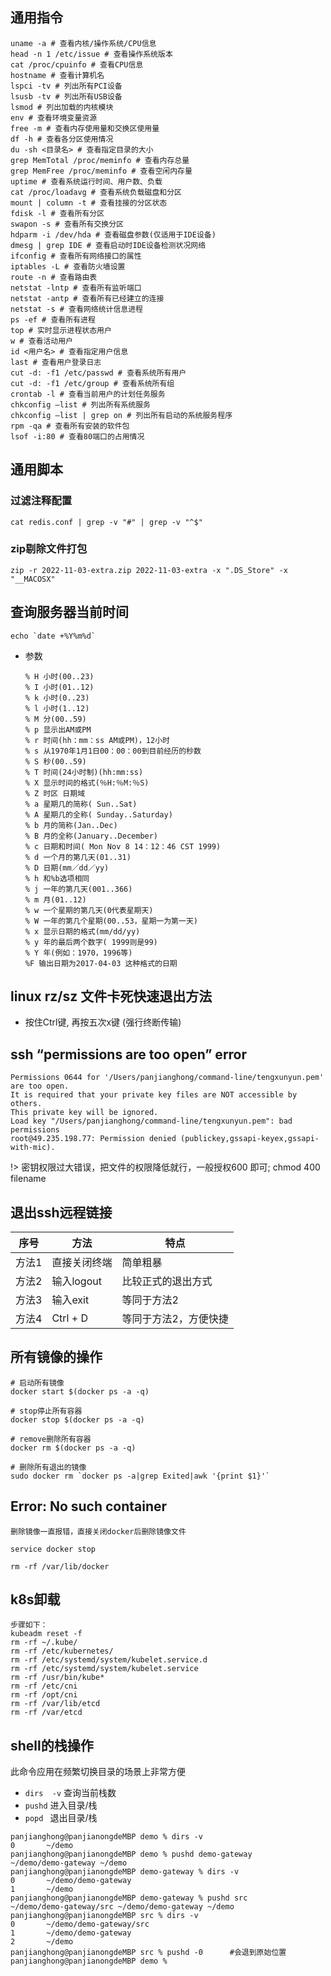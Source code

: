 ## 通用指令

```shell
uname -a # 查看内核/操作系统/CPU信息 
head -n 1 /etc/issue # 查看操作系统版本 
cat /proc/cpuinfo # 查看CPU信息 
hostname # 查看计算机名 
lspci -tv # 列出所有PCI设备 
lsusb -tv # 列出所有USB设备 
lsmod # 列出加载的内核模块 
env # 查看环境变量资源 
free -m # 查看内存使用量和交换区使用量 
df -h # 查看各分区使用情况 
du -sh <目录名> # 查看指定目录的大小 
grep MemTotal /proc/meminfo # 查看内存总量 
grep MemFree /proc/meminfo # 查看空闲内存量 
uptime # 查看系统运行时间、用户数、负载 
cat /proc/loadavg # 查看系统负载磁盘和分区 
mount | column -t # 查看挂接的分区状态 
fdisk -l # 查看所有分区 
swapon -s # 查看所有交换分区 
hdparm -i /dev/hda # 查看磁盘参数(仅适用于IDE设备) 
dmesg | grep IDE # 查看启动时IDE设备检测状况网络 
ifconfig # 查看所有网络接口的属性 
iptables -L # 查看防火墙设置 
route -n # 查看路由表 
netstat -lntp # 查看所有监听端口 
netstat -antp # 查看所有已经建立的连接 
netstat -s # 查看网络统计信息进程 
ps -ef # 查看所有进程 
top # 实时显示进程状态用户 
w # 查看活动用户 
id <用户名> # 查看指定用户信息 
last # 查看用户登录日志 
cut -d: -f1 /etc/passwd # 查看系统所有用户 
cut -d: -f1 /etc/group # 查看系统所有组 
crontab -l # 查看当前用户的计划任务服务 
chkconfig –list # 列出所有系统服务 
chkconfig –list | grep on # 列出所有启动的系统服务程序 
rpm -qa # 查看所有安装的软件包
lsof -i:80 # 查看80端口的占用情况
```



## 通用脚本

### 过滤注释配置

```shell
cat redis.conf | grep -v "#" | grep -v "^$"
```



### zip剔除文件打包

```shell
zip -r 2022-11-03-extra.zip 2022-11-03-extra -x ".DS_Store" -x "__MACOSX"
```



## 查询服务器当前时间

```shell
echo `date +%Y%m%d`
```

* 参数

  ```
  % H 小时(00..23)
  % I 小时(01..12)
  % k 小时(0..23)
  % l 小时(1..12)
  % M 分(00..59)
  % p 显示出AM或PM
  % r 时间(hh：mm：ss AM或PM)，12小时
  % s 从1970年1月1日00：00：00到目前经历的秒数
  % S 秒(00..59)
  % T 时间(24小时制)(hh:mm:ss)
  % X 显示时间的格式(％H:％M:％S)
  % Z 时区 日期域
  % a 星期几的简称( Sun..Sat)
  % A 星期几的全称( Sunday..Saturday)
  % b 月的简称(Jan..Dec)
  % B 月的全称(January..December)
  % c 日期和时间( Mon Nov 8 14：12：46 CST 1999)
  % d 一个月的第几天(01..31)
  % D 日期(mm／dd／yy)
  % h 和%b选项相同
  % j 一年的第几天(001..366)
  % m 月(01..12)
  % w 一个星期的第几天(0代表星期天)
  % W 一年的第几个星期(00..53，星期一为第一天)
  % x 显示日期的格式(mm/dd/yy)
  % y 年的最后两个数字( 1999则是99)
  % Y 年(例如：1970，1996等)
  %F 输出日期为2017-04-03 这种格式的日期
  ```

  

## linux rz/sz 文件卡死快速退出方法

- 按住Ctrl键, 再按五次x键 (强行终断传输)



## ssh “permissions are too open” error

```
Permissions 0644 for '/Users/panjianghong/command-line/tengxunyun.pem' are too open.
It is required that your private key files are NOT accessible by others.
This private key will be ignored.
Load key "/Users/panjianghong/command-line/tengxunyun.pem": bad permissions
root@49.235.198.77: Permission denied (publickey,gssapi-keyex,gssapi-with-mic).
```

!> 密钥权限过大错误，把文件的权限降低就行，一般授权600 即可; chmod 400 filename



## 退出ssh远程链接

| 序号  | 方法         | 特点                  |
| ----- | ------------ | --------------------- |
| 方法1 | 直接关闭终端 | 简单粗暴              |
| 方法2 | 输入logout   | 比较正式的退出方式    |
| 方法3 | 输入exit     | 等同于方法2           |
| 方法4 | Ctrl + D     | 等同于方法2，方便快捷 |





## 所有镜像的操作

```shell
# 启动所有镜像
docker start $(docker ps -a -q)
 
# stop停止所有容器
docker stop $(docker ps -a -q)
 
# remove删除所有容器
docker rm $(docker ps -a -q) 

# 删除所有退出的镜像
sudo docker rm `docker ps -a|grep Exited|awk '{print $1}'`
```



## Error: No such container

```shell
删除镜像一直报错，直接关闭docker后删除镜像文件

service docker stop

rm -rf /var/lib/docker
```



## k8s卸载

```shell
步骤如下：
kubeadm reset -f
rm -rf ~/.kube/
rm -rf /etc/kubernetes/
rm -rf /etc/systemd/system/kubelet.service.d
rm -rf /etc/systemd/system/kubelet.service
rm -rf /usr/bin/kube*
rm -rf /etc/cni
rm -rf /opt/cni
rm -rf /var/lib/etcd
rm -rf /var/etcd
```



## shell的栈操作

此命令应用在频繁切换目录的场景上非常方便

* `dirs  -v` 查询当前栈数
* `pushd` 进入目录/栈
* `popd ` 退出目录/栈

```
panjianghong@panjianongdeMBP demo % dirs -v
0       ~/demo
panjianghong@panjianongdeMBP demo % pushd demo-gateway 
~/demo/demo-gateway ~/demo
panjianghong@panjianongdeMBP demo-gateway % dirs -v
0       ~/demo/demo-gateway
1       ~/demo
panjianghong@panjianongdeMBP demo-gateway % pushd src 
~/demo/demo-gateway/src ~/demo/demo-gateway ~/demo
panjianghong@panjianongdeMBP src % dirs -v
0       ~/demo/demo-gateway/src
1       ~/demo/demo-gateway
2       ~/demo
panjianghong@panjianongdeMBP src % pushd -0      #会退到原始位置
panjianghong@panjianongdeMBP demo % 

```

  


